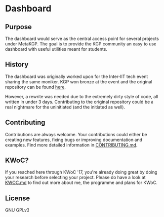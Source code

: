 # Dashboard

## Purpose
The dashboard would serve as the central access point for several projects under MetaKGP. The goal is to provide the KGP community an easy to use dashboard with useful utilities meant for students.

## History
The dashboard was originally worked upon for the Inter-IIT tech event sharing the same moniker. KGP won bronze at the event and the original repository can be found [here](https://github.com/ghostwriternr/dashboard-beta).

However, a rewrite was needed due to the extremely dirty style of code, all written in under 3 days. Contributing to the original repository could be a real nightmare for the uninitiated (and the initiated as well).

## Contributing
Contributions are always welcome. Your contributions could either be creating new features, fixing bugs or improving documentation and examples. Find more detailed information in [CONTRIBUTING.md](https://github.com/ghostwriternr/dashboard/blob/master/CONTRIBUTING.md).

## KWoC?
If you reached here through KWoC '17, you're already doing great by doing your research before selecting your project. Please do have a look at [KWOC.md](https://github.com/ghostwriternr/dashboard/blob/master/KWOC.md) to find out more about me, the programme and plans for KWoC.

## License
GNU GPLv3
